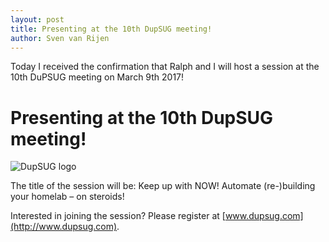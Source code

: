 ```yaml
---
layout: post
title: Presenting at the 10th DupSUG meeting!
author: Sven van Rijen
---
```


Today I received the confirmation that Ralph and I will host a session at the 10th DuPSUG meeting on March 9th 2017!

# Presenting at the 10th DupSUG meeting!
![DupSUG logo](http://www.svenvanrijen.nl/images/DuPSUG.png)

The title of the session will be:
Keep up with NOW! Automate (re-)building your homelab – on steroids!

Interested in joining the session? Please register at [www.dupsug.com](http://www.dupsug.com).
